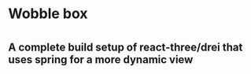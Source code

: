 <h1>Wobble box<h1>
  <h2> A complete build setup of react-three/drei that uses spring for a more dynamic view  <h2>
